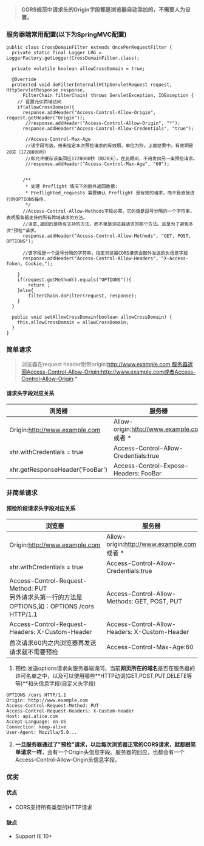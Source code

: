 > **CORS规范中请求头的Origin字段都是浏览器自动添加的，不需要人为设置。**

### 服务器端常用配置(以下为SpringMVC配置)

````
public class CrossDomainFilter extends OncePerRequestFilter {
  private static final Logger LOG = LoggerFactory.getLogger(CrossDomainFilter.class);

  private volatile boolean allowCrossDomain = true;

  @Override
  protected void doFilterInternal(HttpServletRequest request, HttpServletResponse response,
      FilterChain filterChain) throws ServletException, IOException {
    // 设置允许跨域访问
    if(allowCrossDomain){
      response.addHeader("Access-Control-Allow-Origin", request.getHeader("Origin"));
	   //response.addHeader("Access-Control-Allow-Origin", "*");
      response.addHeader("Access-Control-Allow-Credentials", "true");

       //Access-Control-Max-Age
       //该字段可选，用来指定本次预检请求的有效期，单位为秒。上面结果中，有效期是20天（1728000秒）
       //即允许缓存该条回应1728000秒（即20天），在此期间，不用发出另一条预检请求。
       //response.addHeader("Access-Control-Max-Age", "60");
       
       
      /**
       * 处理 Preflight 情况下的额外返回数据:
       * Preflighted_requests 需要确认 Preflight 是有效的请求，而不是直接进行的OPTIONS操作.
       */
      //Access-Control-Allow-Methods字段必需，它的值是逗号分隔的一个字符串，表明服务器支持的所有跨域请求的方法。
      //注意,返回的是所有支持的方法，而不单是浏览器请求的那个方法。这是为了避免多次"预检"请求。
      response.addHeader("Access-Control-Allow-Methods", "GET, POST, OPTIONS");
      
      //该字段是一个逗号分隔的字符串，指定浏览器CORS请求会额外发送的头信息字段
	  response.addHeader("Access-Control-Allow-Headers", "X-Access-Token, Cookie,");
    
    }
    if(request.getMethod().equals("OPTIONS")){
    	return ;
    }else{
    	filterChain.doFilter(request, response);
    }
  }

  public void setAllowCrossDomain(boolean allowCrossDomain) {
    this.allowCrossDomain = allowCrossDomain;
  }
}

````

### 简单请求

> 浏览器在request header附带origin:http://www.example.com,服务器返回Access-Control-Allow-Origin:http://www.example.com或者Access-Control-Allow-Origin:*

#### 请求头字段对应关系
浏览器 | 服务器
---|---
Origin:http://www.example.com | Allow-origin:http://www.example.com 或者 *
xhr.withCredentials = true | Access-Control-Allow-Credentials:true
xhr.getResponseHeader('FooBar') | Access-Control-Expose-Headers: FooBar

### 非简单请求
#### 预检阶段请求头字段对应关系
浏览器 | 服务器
---|---
Origin:http://www.example.com | Allow-origin:http://www.example.com 或者 *
xhr.withCredentials = true | Access-Control-Allow-Credentials:true
Access-Control-Request-Method: PUT<br>另外请求头第一行的方法是OPTIONS,如：OPTIONS /cors HTTP/1.1 | Access-Control-Allow-Methods: GET, POST, PUT
Access-Control-Request-Headers: X-Custom-Header | Access-Control-Allow-Headers: X-Custom-Header
首次请求60内之内浏览器再发送请求就不需要预检 | Access-Control-Max-Age:60
1. 预检:发送options请求向服务器端询问，当前**网页所在的域名**是否在服务器的许可名单之中，以及可以使用哪些**HTTP动词(GET,POST,PUT,DELETE等等)**和头信息字段(自定义头字段)
> 
````
OPTIONS /cors HTTP/1.1
Origin: http://www.example.com
Access-Control-Request-Method: PUT
Access-Control-Request-Headers: X-Custom-Header
Host: api.alice.com
Accept-Language: en-US
Connection: keep-alive
User-Agent: Mozilla/5.0...
````

2. **一旦服务器通过了"预检"请求，以后每次浏览器正常的CORS请求，就都跟简单请求一样**，会有一个Origin头信息字段。服务器的回应，也都会有一个Access-Control-Allow-Origin头信息字段。

### 优劣
#### 优点
- CORS支持所有类型的HTTP请求

#### 缺点
- Support IE 10+

